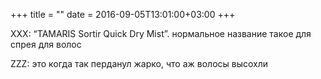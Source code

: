 +++
title = ""
date = 2016-09-05T13:01:00+03:00
+++

XXX: “TAMARIS Sortir Quick Dry Mist”. нормальное название такое для спрея для волос


ZZZ: это когда так перданул жарко, что аж волосы высохли


